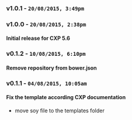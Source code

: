 ### v1.0.1 - `20/08/2015, 3:49pm`


### v1.0.0 - `20/08/2015, 2:38pm`
#### Initial release for CXP 5.6  


### v0.1.2 - `10/08/2015, 6:10pm`
#### Remove repository from bower.json  


### v0.1.1 - `04/08/2015, 10:05am`
#### Fix the template according CXP documentation  
* move soy file to the templates folder  
